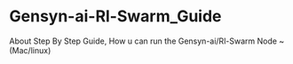 # Gensyn-ai-Rl-Swarm_Guide
About Step By Step Guide, How u can run the Gensyn-ai/Rl-Swarm Node ~ (Mac/linux)

